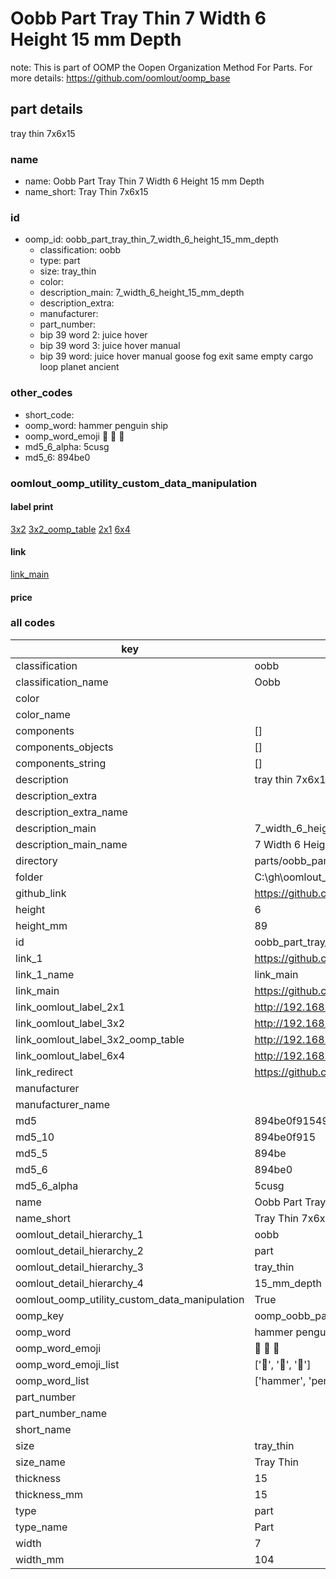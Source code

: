 # Oobb Part Tray Thin 7 Width 6 Height 15 mm Depth  

note: This is part of OOMP the Oopen Organization Method For Parts. For more details: https://github.com/oomlout/oomp_base

##  part details
  



tray thin 7x6x15



### name
* name: Oobb Part Tray Thin 7 Width 6 Height 15 mm Depth
* name_short: Tray Thin 7x6x15 
### id
* oomp_id: oobb_part_tray_thin_7_width_6_height_15_mm_depth
  * classification: oobb
  * type: part
  * size: tray_thin
  * color: 
  * description_main: 7_width_6_height_15_mm_depth
  * description_extra: 
  * manufacturer: 
  * part_number: 
  * bip 39 word 2: juice hover
  * bip 39 word 3: juice hover manual
  * bip 39 word: juice hover manual goose fog exit same empty cargo loop planet ancient

### other_codes
* short_code: 
* oomp_word: hammer penguin ship
* oomp_word_emoji :hammer: :penguin: :ship:
* md5_6_alpha: 5cusg
* md5_6: 894be0






### oomlout_oomp_utility_custom_data_manipulation
#### label print
[3x2](http://192.168.1.245:1112/?label=oomp%205cusg)
[3x2_oomp_table](http://192.168.1.108:1112/?label=oomp%205cusg)
[2x1](http://192.168.1.242:1112/?label=oomp%205cusg)
[6x4](http://192.168.1.55:1112/?label=oomp%205cusg)    

#### link

[link_main](https://github.com/oomlout/oomlout_oobb_version_4_generated_parts/tree/main/navigation_oomp/oobb/part/tray_thin/7_width_6_height_15_mm_depth/part)                              

#### price







### all codes 
| key | value |  
| --- | --- |  
| classification | oobb |  
| classification_name | Oobb |  
| color |  |  
| color_name |  |  
| components | [] |  
| components_objects | [] |  
| components_string | [] |  
| description | tray thin 7x6x15 |  
| description_extra |  |  
| description_extra_name |  |  
| description_main | 7_width_6_height_15_mm_depth |  
| description_main_name | 7 Width 6 Height 15 mm Depth |  
| directory | parts/oobb_part_tray_thin_7_width_6_height_15_mm_depth |  
| folder | C:\gh\oomlout_oobb_version_4_generated_parts\parts\oobb_part_tray_thin_7_width_6_height_15_mm_depth |  
| github_link | https://github.com/oomlout/oomlout_oomp_part_src/tree/main/parts/oobb_part_tray_thin_7_width_6_height_15_mm_depth |  
| height | 6 |  
| height_mm | 89 |  
| id | oobb_part_tray_thin_7_width_6_height_15_mm_depth |  
| link_1 | https://github.com/oomlout/oomlout_oobb_version_4_generated_parts/tree/main/navigation_oomp/oobb/part/tray_thin/7_width_6_height_15_mm_depth/part |  
| link_1_name | link_main |  
| link_main | https://github.com/oomlout/oomlout_oobb_version_4_generated_parts/tree/main/navigation_oomp/oobb/part/tray_thin/7_width_6_height_15_mm_depth/part |  
| link_oomlout_label_2x1 | http://192.168.1.242:1112/?label=oomp%205cusg |  
| link_oomlout_label_3x2 | http://192.168.1.245:1112/?label=oomp%205cusg |  
| link_oomlout_label_3x2_oomp_table | http://192.168.1.108:1112/?label=oomp%205cusg |  
| link_oomlout_label_6x4 | http://192.168.1.55:1112/?label=oomp%205cusg |  
| link_redirect | https://github.com/oomlout/oomlout_oobb_version_4_generated_parts/tree/main/parts/oobb_tray_thin_07_06_15 |  
| manufacturer |  |  
| manufacturer_name |  |  
| md5 | 894be0f9154937dd3fad26490edb9bc6 |  
| md5_10 | 894be0f915 |  
| md5_5 | 894be |  
| md5_6 | 894be0 |  
| md5_6_alpha | 5cusg |  
| name | Oobb Part Tray Thin 7 Width 6 Height 15 mm Depth |  
| name_short | Tray Thin 7x6x15  |  
| oomlout_detail_hierarchy_1 | oobb |  
| oomlout_detail_hierarchy_2 | part |  
| oomlout_detail_hierarchy_3 | tray_thin |  
| oomlout_detail_hierarchy_4 | 15_mm_depth |  
| oomlout_oomp_utility_custom_data_manipulation | True |  
| oomp_key | oomp_oobb_part_tray_thin_7_width_6_height_15_mm_depth |  
| oomp_word | hammer penguin ship |  
| oomp_word_emoji | :hammer: :penguin: :ship: |  
| oomp_word_emoji_list | [':hammer:', ':penguin:', ':ship:'] |  
| oomp_word_list | ['hammer', 'penguin', 'ship'] |  
| part_number |  |  
| part_number_name |  |  
| short_name |  |  
| size | tray_thin |  
| size_name | Tray Thin |  
| thickness | 15 |  
| thickness_mm | 15 |  
| type | part |  
| type_name | Part |  
| width | 7 |  
| width_mm | 104 |  
